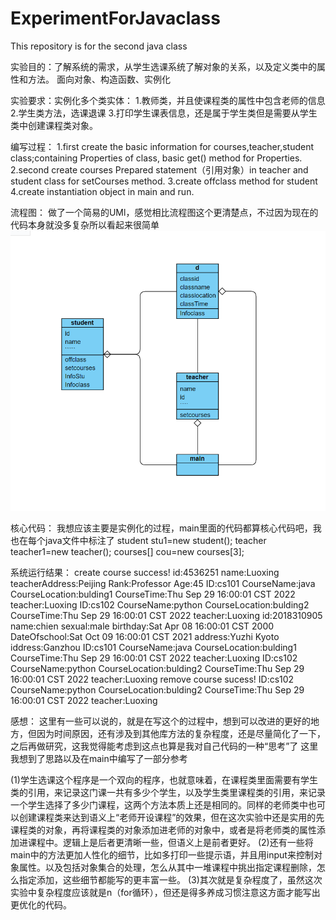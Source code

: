 # ExperimentForJavaclass
This repository is for the second java class

实验目的：了解系统的需求，从学生选课系统了解对象的关系，以及定义类中的属性和方法。
面向对象、构造函数、实例化

实验要求：实例化多个类实体：
    1.教师类，并且使课程类的属性中包含老师的信息
    2.学生类方法，选课退课
    3.打印学生课表信息，还是属于学生类但是需要从学生类中创建课程类对象。

编写过程：
    1.first create the basic information for courses,teacher,student class;containing Properties of class, basic get() method for Properties.
    2.second create courses Prepared statement（引用对象）in teacher and student class for setCourses method.
    3.create offclass method for student
    4.create instantiation object in main and run.

流程图：
做了一个简易的UMl，感觉相比流程图这个更清楚点，不过因为现在的代码本身就没多复杂所以看起来很简单
![img.png](img.png)

核心代码：
我想应该主要是实例化的过程，main里面的代码都算核心代码吧，我也在每个java文件中标注了
student stu1=new student();
teacher teacher1=new teacher();
courses[] cou=new courses[3];

系统运行结果：
create course success!
id:4536251	name:Luoxing	teacherAddress:Peijing	Rank:Professor	Age:45
ID:cs101	CourseName:java	CourseLocation:bulding1	CourseTime:Thu Sep 29 16:00:01 CST 2022	teacher:Luoxing
ID:cs102	CourseName:python	CourseLocation:bulding2	CourseTime:Thu Sep 29 16:00:01 CST 2022	teacher:Luoxing
id:2018310905	name:chien	sexual:male	birthday:Sat Apr 08 16:00:01 CST 2000	DateOfschool:Sat Oct 09 16:00:01 CST 2021	address:Yuzhi Kyoto	iddress:Ganzhou
ID:cs101	CourseName:java	CourseLocation:bulding1	CourseTime:Thu Sep 29 16:00:01 CST 2022	teacher:Luoxing
ID:cs102	CourseName:python	CourseLocation:bulding2	CourseTime:Thu Sep 29 16:00:01 CST 2022	teacher:Luoxing
remove course sucess!
ID:cs102	CourseName:python	CourseLocation:bulding2	CourseTime:Thu Sep 29 16:00:01 CST 2022	teacher:Luoxing

感想：
这里有一些可以说的，就是在写这个的过程中，想到可以改进的更好的地方，但因为时间原因，还有涉及到其他库方法的复杂程度，还是尽量简化了一下，之后再做研究，这我觉得能考虑到这点也算是我对自己代码的一种“思考”了
这里我想到了思路以及在main中编写了一部分参考

(1)学生选课这个程序是一个双向的程序，也就意味着，在课程类里面需要有学生类的引用，来记录这门课一共有多少个学生，以及学生类里课程类的引用，来记录一个学生选择了多少门课程，这两个方法本质上还是相同的。同样的老师类中也可以创建课程类来达到语义上“老师开设课程”的效果，但在这次实验中还是实用的先课程类的对象，再将课程类的对象添加进老师的对象中，或者是将老师类的属性添加进课程中。逻辑上是后者更清晰一些，但语义上是前者更好。
(2)还有一些将main中的方法更加人性化的细节，比如多打印一些提示语，并且用input来控制对象属性。以及包括对象集合的处理，怎么从其中一堆课程中挑出指定课程删除，怎么指定添加，这些细节都能写的更丰富一些。
(3)其次就是复杂程度了，虽然这次实验中复杂程度应该就是n（for循环），但还是得多养成习惯注意这方面才能写出更优化的代码。